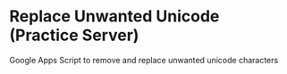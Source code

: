 # Replace Unwanted Unicode (Practice Server)
Google Apps Script to remove and replace unwanted unicode characters
